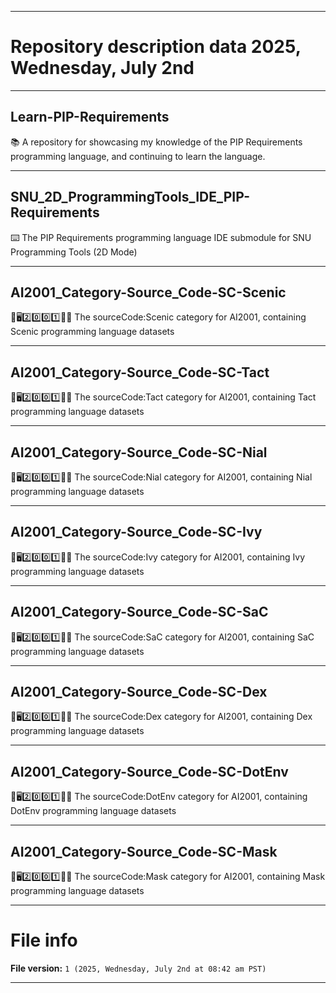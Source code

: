 
***

# Repository description data 2025, Wednesday, July 2nd

---

## Learn-PIP-Requirements

📚️ A repository for showcasing my knowledge of the PIP Requirements programming language, and continuing to learn the language. 

---

## SNU_2D_ProgrammingTools_IDE_PIP-Requirements

⌨️ The PIP Requirements programming language IDE submodule for SNU Programming Tools (2D Mode)

---

## AI2001_Category-Source_Code-SC-Scenic

🧠️🖥️2️⃣️0️⃣️0️⃣️1️⃣️💾️📜️ The sourceCode:Scenic category for AI2001, containing Scenic programming language datasets

---

## AI2001_Category-Source_Code-SC-Tact

🧠️🖥️2️⃣️0️⃣️0️⃣️1️⃣️💾️📜️ The sourceCode:Tact category for AI2001, containing Tact programming language datasets

---

## AI2001_Category-Source_Code-SC-Nial

🧠️🖥️2️⃣️0️⃣️0️⃣️1️⃣️💾️📜️ The sourceCode:Nial category for AI2001, containing Nial programming language datasets

---

## AI2001_Category-Source_Code-SC-Ivy

🧠️🖥️2️⃣️0️⃣️0️⃣️1️⃣️💾️📜️ The sourceCode:Ivy category for AI2001, containing Ivy programming language datasets

---

## AI2001_Category-Source_Code-SC-SaC

🧠️🖥️2️⃣️0️⃣️0️⃣️1️⃣️💾️📜️ The sourceCode:SaC category for AI2001, containing SaC programming language datasets

---

## AI2001_Category-Source_Code-SC-Dex

🧠️🖥️2️⃣️0️⃣️0️⃣️1️⃣️💾️📜️ The sourceCode:Dex category for AI2001, containing Dex programming language datasets

---

## AI2001_Category-Source_Code-SC-DotEnv

🧠️🖥️2️⃣️0️⃣️0️⃣️1️⃣️💾️📜️ The sourceCode:DotEnv category for AI2001, containing DotEnv programming language datasets

---

## AI2001_Category-Source_Code-SC-Mask

🧠️🖥️2️⃣️0️⃣️0️⃣️1️⃣️💾️📜️ The sourceCode:Mask category for AI2001, containing Mask programming language datasets

***

# File info

**File version:** `1 (2025, Wednesday, July 2nd at 08:42 am PST)`

***

